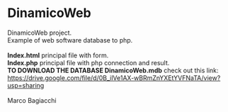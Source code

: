 # DinamicoWeb
DinamicoWeb project. <br>
Example of web software database to php. <br> <br>
<b>Index.html</b> principal file with form. <br> 
<b>Index.php</b> principal file with php connection and result.<br>
<b>TO DOWNLOAD THE DATABASE DinamicoWeb.mdb</b> check out this link: https://drive.google.com/file/d/0B_ilVe1AX-wBRmZnYXEtYVFNaTA/view?usp=sharing <br><br>
Marco Bagiacchi 
